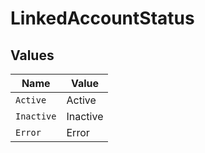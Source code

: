# LinkedAccountStatus


## Values

| Name       | Value      |
| ---------- | ---------- |
| `Active`   | Active     |
| `Inactive` | Inactive   |
| `Error`    | Error      |